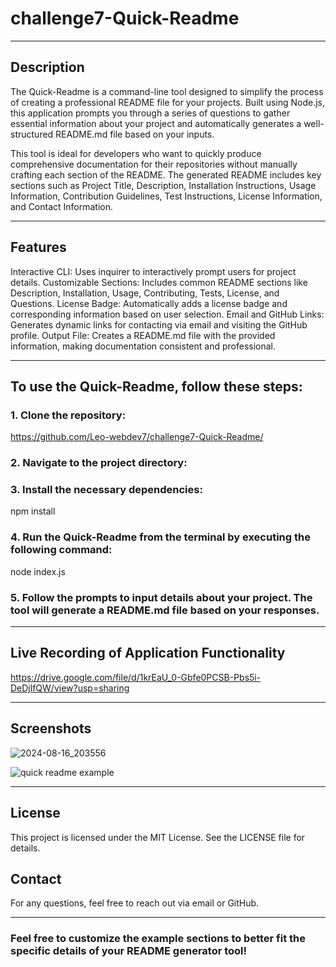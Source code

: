 
# challenge7-Quick-Readme

---

## Description

The Quick-Readme is a command-line tool designed to simplify the process of creating a professional README file for your projects. Built using Node.js, this application prompts you through a series of questions to gather essential information about your project and automatically generates a well-structured README.md file based on your inputs.

This tool is ideal for developers who want to quickly produce comprehensive documentation for their repositories without manually crafting each section of the README. The generated README includes key sections such as Project Title, Description, Installation Instructions, Usage Information, Contribution Guidelines, Test Instructions, License Information, and Contact Information.


---

## Features

Interactive CLI: Uses inquirer to interactively prompt users for project details.
Customizable Sections: Includes common README sections like Description, Installation, Usage, Contributing, Tests, License, and Questions.
License Badge: Automatically adds a license badge and corresponding information based on user selection.
Email and GitHub Links: Generates dynamic links for contacting via email and visiting the GitHub profile.
Output File: Creates a README.md file with the provided information, making documentation consistent and professional.


---


## To use the Quick-Readme, follow these steps:

### 1. Clone the repository: 

https://github.com/Leo-webdev7/challenge7-Quick-Readme/

### 2. Navigate to the project directory:

### 3. Install the necessary dependencies:

npm install

### 4. Run the Quick-Readme from the terminal by executing the following command:

node index.js

### 5. Follow the prompts to input details about your project. The tool will generate a README.md file based on your responses.

---


## Live Recording of Application Functionality

https://drive.google.com/file/d/1krEaU_0-Gbfe0PCSB-Pbs5i-DeDjlfQW/view?usp=sharing


---

## Screenshots

![2024-08-16_203556](https://github.com/user-attachments/assets/da7ff843-cac5-4364-b5ee-a09a90411fd7)

![quick readme example](https://github.com/user-attachments/assets/574470b4-4b8f-4ee0-85da-a40ca3040173)

---
## License

This project is licensed under the MIT License. See the LICENSE file for details.

## Contact
For any questions, feel free to reach out via email or GitHub.

---

### Feel free to customize the example sections to better fit the specific details of your README generator tool!







